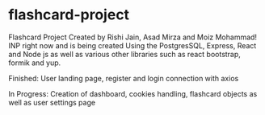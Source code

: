 # flashcard-project

Flashcard Project Created by Rishi Jain, Asad Mirza and Moiz Mohammad!
INP right now and is being created Using the PostgresSQL, Express, React and Node js as well as various other libraries such as react bootstrap, formik and yup.

Finished:
User landing page, register and login connection with axios

In Progress:
Creation of dashboard, cookies handling, flashcard objects as well as user settings page
